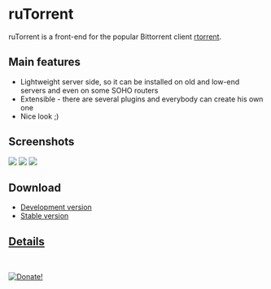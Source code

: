 ruTorrent
=========

ruTorrent is a front-end for the popular Bittorrent client [rtorrent](http://rakshasa.github.io/rtorrent).

Main features
-------------

* Lightweight server side, so it can be installed on old and low-end servers and even on some SOHO routers
* Extensible - there are several plugins and everybody can create his own one
* Nice look ;) 

Screenshots
-----------

[![](https://github.com/Novik/ruTorrent/wiki/images/scr1_small.jpg)](https://github.com/Novik/ruTorrent/wiki/images/scr1_big.jpg)
[![](https://github.com/Novik/ruTorrent/wiki/images/scr2_small.jpg)](https://github.com/Novik/ruTorrent/wiki/images/scr2_big.jpg)
[![](https://github.com/Novik/ruTorrent/wiki/images/scr3_small.jpg)](https://github.com/Novik/ruTorrent/wiki/images/scr3_big.jpg)

Download
--------

 * [Development version](https://github.com/Novik/ruTorrent/tarball/master)
 * [Stable version](https://bintray.com/novik65/generic/ruTorrent)

[Details](https://github.com/Novik/ruTorrent/wiki)
-----------
<br/>

<a href="https://www.paypal.com/cgi-bin/webscr?cmd=_s-xclick&hosted_button_id=2KEV2MSBTF99U">![Donate!](https://www.paypal.com/en_US/i/btn/btn_donateCC_LG.gif)</a>
